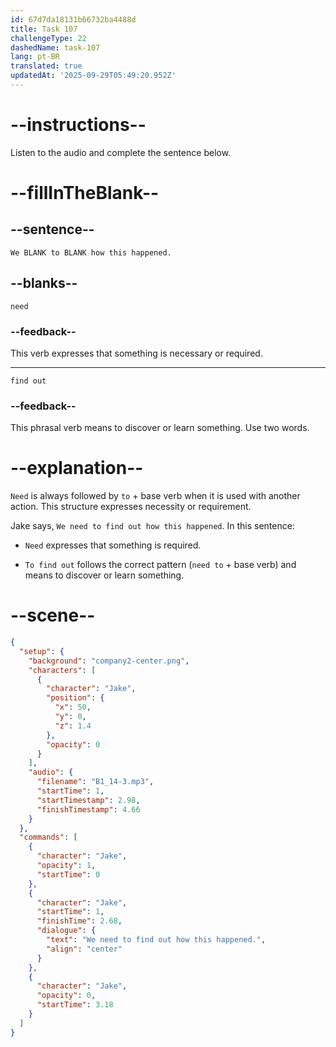 ```yaml
---
id: 67d7da18131b66732ba4488d
title: Task 107
challengeType: 22
dashedName: task-107
lang: pt-BR
translated: true
updatedAt: '2025-09-29T05:49:20.952Z'
---
```


<!-- (audio) Jake: We need to find out how this happened. -->

# --instructions--

Listen to the audio and complete the sentence below.

# --fillInTheBlank--

## --sentence--

`We BLANK to BLANK how this happened.` 

## --blanks--

`need`

### --feedback--

This verb expresses that something is necessary or required.

---

`find out`

### --feedback--

This phrasal verb means to discover or learn something. Use two words.

# --explanation--

`Need` is always followed by `to` + base verb when it is used with another action. This structure expresses necessity or requirement.

Jake says, `We need to find out how this happened`. In this sentence:

- `Need` expresses that something is required.

- `To find out` follows the correct pattern (`need to` + base verb) and means to discover or learn something.

# --scene--

```json
{
  "setup": {
    "background": "company2-center.png",
    "characters": [
      {
        "character": "Jake",
        "position": {
          "x": 50,
          "y": 0,
          "z": 1.4
        },
        "opacity": 0
      }
    ],
    "audio": {
      "filename": "B1_14-3.mp3",
      "startTime": 1,
      "startTimestamp": 2.98,
      "finishTimestamp": 4.66
    }
  },
  "commands": [
    {
      "character": "Jake",
      "opacity": 1,
      "startTime": 0
    },
    {
      "character": "Jake",
      "startTime": 1,
      "finishTime": 2.68,
      "dialogue": {
        "text": "We need to find out how this happened.",
        "align": "center"
      }
    },
    {
      "character": "Jake",
      "opacity": 0,
      "startTime": 3.18
    }
  ]
}
```
